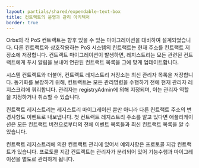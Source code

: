 ```yaml
---
layout: partials/shared/expendable-text-box
title: 컨트랙트의 운영과 관리 아키텍처
border: true
---
```


Orbs의 각 PoS 컨트랙트는 향후 있을 수 있는 마이그레이션을 대비하여 설계되었습니다. 다른 컨트랙트와 상호작용하는 PoS 시스템의 컨트랙트는 현재 주소를 컨트랙트 저장소에 저장합니다. 컨트랙트 마이그레이션이 발생하면, 레지스트리는 모든 관련된 컨트랙트에게 푸시 알림을 보내어 연관된 컨트랙트 목록을 그에 맞게 업데이트합니다.

시스템 컨트랙트와 더불어, 컨트랙트 레지스트리 저장소는 최신 관리자 목록을 저장합니다. 동기화를 보장하기 위해, 컨트랙트는 모든 관리명령을 수행하기 전에 현재 관리자 레지스크리에 쿼리합니다. 관리자는 registryAdmin에 의해 지정되며, 이는 관리자 역할을 지정하거나 취소할 수 있습니다.

컨트랙트 레지스트리는 레지스트리 마이그레이션 뿐만 아니라 다른 컨트랙트 주소의 변경사항도 이벤트로 내보냅니다. 첫 컨트랙트 레지스트리 주소를 알고 있다면 애플리케이션은 모든 컨트랙트 버전으로부터의 전체 이벤트 목록들과 최신 컨트랙트 목록을 알 수 있습니다.


컨트랙트 레지스트리에 의한 컨트랙트 관리에 있어서 예외사항은 프로토콜 지갑 컨트랙트가 있습니다. 프로토콜 지갑 컨트랙트는 관리자가 분리되어 있어 기능수행과 마이그레이션을 별도로 관리하게 됩니다.
